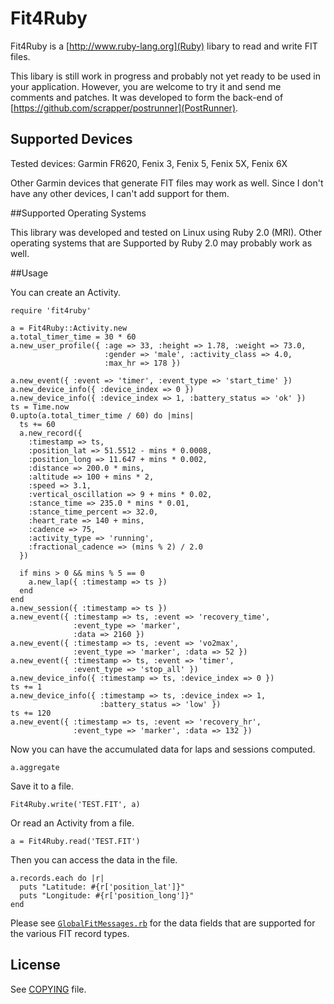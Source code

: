 # Fit4Ruby

Fit4Ruby is a [http://www.ruby-lang.org](Ruby) libary to read and
write FIT files.

This libary is still work in progress and probably not yet ready to be
used in your application. However, you are welcome to try it and send
me comments and patches. It was developed to form the back-end of
[https://github.com/scrapper/postrunner](PostRunner).

## Supported Devices

Tested devices: Garmin FR620, Fenix 3, Fenix 5, Fenix 5X, Fenix 6X

Other Garmin devices that generate FIT files may work as well. Since I
don't have any other devices, I can't add support for them.

##Supported Operating Systems

This library was developed and tested on Linux using Ruby 2.0 (MRI).
Other operating systems that are Supported by Ruby 2.0 may probably
work as well.

##Usage

You can create an Activity.

```
require 'fit4ruby'

a = Fit4Ruby::Activity.new
a.total_timer_time = 30 * 60
a.new_user_profile({ :age => 33, :height => 1.78, :weight => 73.0,
                     :gender => 'male', :activity_class => 4.0,
                     :max_hr => 178 })

a.new_event({ :event => 'timer', :event_type => 'start_time' })
a.new_device_info({ :device_index => 0 })
a.new_device_info({ :device_index => 1, :battery_status => 'ok' })
ts = Time.now
0.upto(a.total_timer_time / 60) do |mins|
  ts += 60
  a.new_record({
    :timestamp => ts,
    :position_lat => 51.5512 - mins * 0.0008,
    :position_long => 11.647 + mins * 0.002,
    :distance => 200.0 * mins,
    :altitude => 100 + mins * 2,
    :speed => 3.1,
    :vertical_oscillation => 9 + mins * 0.02,
    :stance_time => 235.0 * mins * 0.01,
    :stance_time_percent => 32.0,
    :heart_rate => 140 + mins,
    :cadence => 75,
    :activity_type => 'running',
    :fractional_cadence => (mins % 2) / 2.0
  })

  if mins > 0 && mins % 5 == 0
    a.new_lap({ :timestamp => ts })
  end
end
a.new_session({ :timestamp => ts })
a.new_event({ :timestamp => ts, :event => 'recovery_time',
              :event_type => 'marker',
              :data => 2160 })
a.new_event({ :timestamp => ts, :event => 'vo2max',
              :event_type => 'marker', :data => 52 })
a.new_event({ :timestamp => ts, :event => 'timer',
              :event_type => 'stop_all' })
a.new_device_info({ :timestamp => ts, :device_index => 0 })
ts += 1
a.new_device_info({ :timestamp => ts, :device_index => 1,
                    :battery_status => 'low' })
ts += 120
a.new_event({ :timestamp => ts, :event => 'recovery_hr',
              :event_type => 'marker', :data => 132 })
```

Now you can have the accumulated data for laps and sessions computed.

```
a.aggregate
```

Save it to a file.

```
Fit4Ruby.write('TEST.FIT', a)
```

Or read an Activity from a file.

```
a = Fit4Ruby.read('TEST.FIT')
```

Then you can access the data in the file.

```
a.records.each do |r|
  puts "Latitude: #{r['position_lat']}"
  puts "Longitude: #{r['position_long']}"
end
```

Please see [`GlobalFitMessages.rb`](lib/fit4ruby/GlobalFitMessages.rb) for the data fields that
are supported for the various FIT record types.

## License

See [COPYING](COPYING) file.


